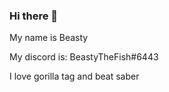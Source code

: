 ### Hi there 👋

My name is Beasty

My discord is: BeastyTheFish#6443


I love gorilla tag and beat saber
